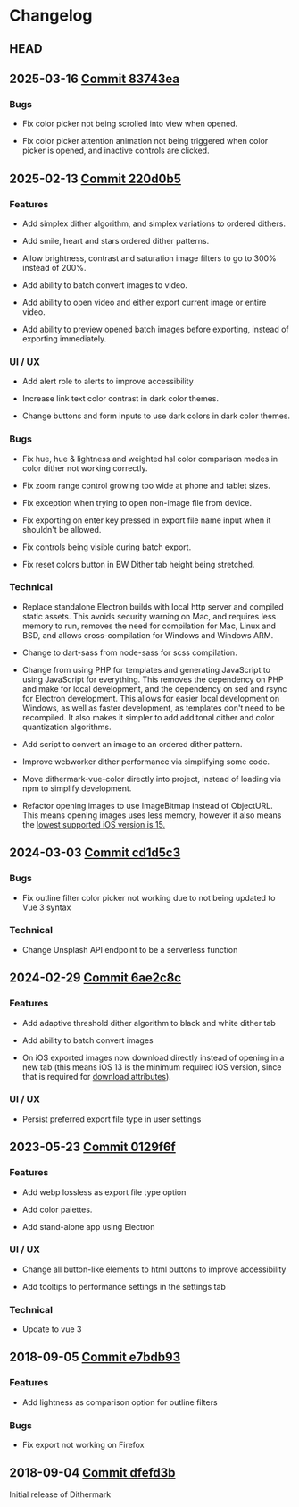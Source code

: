 # Changelog

## HEAD

## 2025-03-16 [Commit 83743ea](https://github.com/allen-garvey/dithermark/commit/83743ea996b875a1200404323ca9e242b386b1e8)

### Bugs

* Fix color picker not being scrolled into view when opened.

* Fix color picker attention animation not being triggered when color picker is opened, and inactive controls are clicked.

## 2025-02-13 [Commit 220d0b5](https://github.com/allen-garvey/dithermark/commit/220d0b573011f59edda41ff19c10070c0063fefb)

### Features

* Add simplex dither algorithm, and simplex variations to ordered dithers.

* Add smile, heart and stars ordered dither patterns.

* Allow brightness, contrast and saturation image filters to go to 300% instead of 200%.

* Add ability to batch convert images to video.

* Add ability to open video and either export current image or entire video.

* Add ability to preview opened batch images before exporting, instead of exporting immediately.

### UI / UX

* Add alert role to alerts to improve accessibility

* Increase link text color contrast in dark color themes.

* Change buttons and form inputs to use dark colors in dark color themes.

### Bugs

* Fix hue, hue & lightness and weighted hsl color comparison modes in color dither not working correctly.

* Fix zoom range control growing too wide at phone and tablet sizes.

* Fix exception when trying to open non-image file from device.

* Fix exporting on enter key pressed in export file name input when it shouldn't be allowed.

* Fix controls being visible during batch export.

* Fix reset colors button in BW Dither tab height being stretched.

### Technical

* Replace standalone Electron builds with local http server and compiled static assets. This avoids security warning on Mac, and requires less memory to run, removes the need for compilation for Mac, Linux and BSD, and allows cross-compilation for Windows and Windows ARM.

* Change to dart-sass from node-sass for scss compilation.

* Change from using PHP for templates and generating JavaScript to using JavaScript for everything. This removes the dependency on PHP and make for local development, and the dependency on sed and rsync for Electron development. This allows for easier local development on Windows, as well as faster development, as templates don't need to be recompiled. It also makes it simpler to add additonal dither and color quantization algorithms.

* Add script to convert an image to an ordered dither pattern.

* Improve webworker dither performance via simplifying some code.

* Move dithermark-vue-color directly into project, instead of loading via npm to simplify development.

* Refactor opening images to use ImageBitmap instead of ObjectURL. This means opening images uses less memory, however it also means the [lowest supported iOS version is 15.](https://caniuse.com/?search=createImageBitmap)

## 2024-03-03 [Commit cd1d5c3](https://github.com/allen-garvey/dithermark/commit/cd1d5c3f9b3189b06edbf9f1d473a36bc9224073)

### Bugs

* Fix outline filter color picker not working due to not being updated to Vue 3 syntax

### Technical

* Change Unsplash API endpoint to be a serverless function

## 2024-02-29 [Commit 6ae2c8c](https://github.com/allen-garvey/dithermark/commit/6ae2c8c9ec2dad5b59171faea289cada479e1189)

### Features

* Add adaptive threshold dither algorithm to black and white dither tab

* Add ability to batch convert images

* On iOS exported images now download directly instead of opening in a new tab (this means iOS 13 is the minimum required iOS version, since that is required for [download attributes](https://caniuse.com/?search=download)).

### UI / UX

* Persist preferred export file type in user settings

## 2023-05-23 [Commit 0129f6f](https://github.com/allen-garvey/dithermark/commit/0129f6f8f0926e0da173904627cbed1d5a01d0af)

### Features

* Add webp lossless as export file type option

* Add color palettes.

* Add stand-alone app using Electron

### UI / UX

* Change all button-like elements to html buttons to improve accessibility

* Add tooltips to performance settings in the settings tab

### Technical

* Update to vue 3

## 2018-09-05 [Commit e7bdb93](https://github.com/allen-garvey/dithermark/commit/e7bdb93b3c72e493b2ab4122333b52f2239aa5fc)

### Features

* Add lightness as comparison option for outline filters

### Bugs

* Fix export not working on Firefox

## 2018-09-04 [Commit dfefd3b](https://github.com/allen-garvey/dithermark/commit/dfefd3b782a78ecdd22f4f4f034925d908f012f7)

Initial release of Dithermark